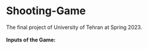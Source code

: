 # Shooting-Game
The final project of University of Tehran at Spring 2023.</br></br>
<b>Inputs of the Game:</b></br>

